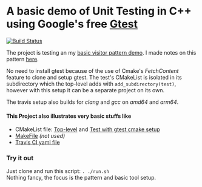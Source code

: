 # A basic demo of Unit Testing in C++ using Google's free [Gtest](https://google.github.io/googletest/)
[![Build Status](https://app.travis-ci.com/refactormyself/basic-gtest.svg?branch=main)](https://app.travis-ci.com/refactormyself/basic-gtest)

The project is testing an my [basic visitor pattern demo](https://github.com/refactormyself/visitor-pattern). I made notes on this pattern [here](www.refactored.live/notes/visitor-pattern-cpp).

No need to install gtest because of the use of Cmake's *FetchContent* feature to clone and setup gtest. The test's CMakeList is isolated in its subdirectory which the top-level adds with `add_subdirectory(test)`, however with this setup it can be a separate project on its own.

The travis setup also builds for *clang* and *gcc* on *amd64* and *arm64*.
#### This Project also illustrates very basic stuffs like
- CMakeList file: [Top-level](./CMakeLists.txt) and [Test with gtest cmake setup](./test/CMakeLists.txt)
- [MakeFile](./Makefile) *(not used)*
- [Travis CI yaml file](./.travis.yml)

### Try it out
Just clone and run this script: `. ./run.sh`   
Nothing fancy, the focus is the pattern and basic tool setup.
